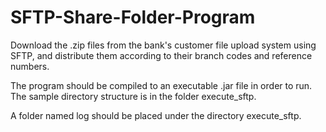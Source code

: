 # SFTP-Share-Folder-Program
Download the .zip files from the bank's customer file upload system using SFTP, and distribute them according to their branch codes and reference numbers.

The program should be compiled to an executable .jar file in order to run. The sample directory structure is in the folder execute_sftp.

A folder named log should be placed under the directory execute_sftp.
